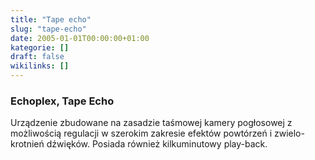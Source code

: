 ```yaml
---
title: "Tape echo"
slug: "tape-echo"
date: 2005-01-01T00:00:00+01:00
kategorie: []
draft: false
wikilinks: []
---
```

### Echoplex, Tape Echo

Urządzenie zbudowane na zasadzie taśmowej kamery pogłosowej z
możliwością regulacji w szerokim zakresie efektów powtórzeń i
zwielo-krotnień dźwięków. Posiada również kilkuminutowy play-back.